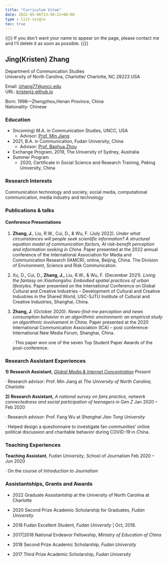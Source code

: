 ```yaml
---
title: "Curriculum Vitae"
date: 2022-05-06T13:50:21+08:00
type : list-single
toc: true
---
```

{{<block class="note">}}
If you don't want your name to appear on the page, please contact me and I'll delete it as soon as possible.
{{<end>}}

## Jing(Kristen) Zhang

Department of Communcation Studies\
University of North Carolina, Charlotte/
Charlotte, NC 28223 USA

Email: jzhang77@uncc.edu\
URL: [kristenjz.github.io](https://kristenjz.github.io/)

Born: 1998—Zhengzhou,Henan Province, China\
Nationality: Chinese

### Education
- (Incoming) M.A.  in Communication Studies, UNCC, USA
  - Advisor: [Prof. Min Jiang](https://pages.charlotte.edu/min-jiang/) 
- 2021, B.A. in Communication, Fudan University, China
  - Advisor: [Prof. Baohua Zhou](https://fudan.academia.edu/BZhou)
- Exchange Program, 2019, The University of Sydney, Australia
- Summer Program
  - 2020, Certificate in Social Science and Research Training, Peking University, China

### Research Interests
Communication technology and society, social media, computational communication, media industry and technology

### Publications & talks
#### Conference Presentations
1. **Zhang, J.**, Liu, R.W., Cui, D., & Wu, F. (July 2022). *Under what circumstances will people seek scientific information? A structural equation model of communication factors, AI risk-benefit perception and information seeking in China*. Paper presented at the 2022 annual conference of the International Association for Media and Communication Research (IAMCR), online, Beijing, China. The Division of Environment, Science and Risk Communication.

2. Xu, D., Cui, D., **Zhang, J.,** Liu, R.W., & Wu, F. (December 2021). *Living the fantasy on Xiaohongshu: Embodied spatial practices of urban lifestyles.* Paper presented on the International Conference on Global Cultural and Creative Industries – Development of Cultural and Creative Industries in the Shared World, USC-SJTU Institute of Cultural and Creative Industries, Shanghai, China.

3. **Zhang, J**. (October 2020). *News-find-me perception and news consumption behavior in an algorithmic environment: an empirical study on algorithmic involvement in China*. Paper presented at the 2020 International Communication Association (ICA) – post conference: International New Media Forum, Shanghai, China. 

   ·    This paper won one of the seven Top Student Paper Awards of the post-conference.

### Research Assistant Experiences

**1)**  **Research Assistant,** [*Global Media & Internet Concentration*](https://carleton.ca/fpa/2021/sshrc-partnership-grant-global-media-and-internet-concentration-gmic-project/)         		*Present*

·    Research advisor: Prof. Min Jiang at *The University of North Carolina, Charlotte*

**2)**  **Research Assistant,** *A national survey on fans practice, network connectedness and social participation of teenagers in Gen Z*           							   Jan 2020 – Feb 2020

·   Research advisor: Prof. Fang Wu at *Shanghai Jiao Tong University*

·   Helped design a questionnaire to investigate fan communities’ online political discussion and charitable behavior during COVID-19 in China.

### Teaching Experiences

**Teaching Assistant**, *Fudan University*, School of Journalism        Feb 2020 – Jun 2020

·    On the course of *Introduction to Journalism*

### Assistantships, Grants and Awards

- 2022	   Graduate Assistantship at the University of North Carolina at Charlotte

- 2020       Second Prize Academic Scholarship for Graduates, *Fudan University*

- 2018       Fudan Excellent Student, *Fudan University* | Oct, 2018.

- 2017|2018  National Endeavor Fellowship, *Ministry of Education of China* 

- 2018  Second Prize Academic Scholarship, *Fudan University*

- 2017  Third Prize Academic Scholarship, *Fudan University*

